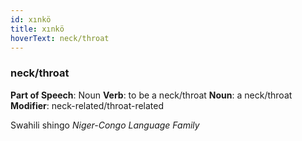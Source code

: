 ```yaml
---
id: xınkö
title: xınkö
hoverText: neck/throat
---
```


### neck/throat

**Part of Speech**: Noun
**Verb**: to be a neck/throat
**Noun**: a neck/throat
**Modifier**: neck-related/throat-related

Swahili shingo 
*Niger-Congo Language Family*